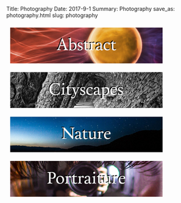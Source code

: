 Title: Photography
Date: 2017-9-1
Summary: Photography
save_as: photography.html
slug: photography

<a href="abstract"><img src="images/thumb_Abstract.jpg" style="padding: 10px; width: 400px;"/></a><br />
<a href="cityscapes"><img src="images/thumb_Cityscapes.jpg" style="padding: 10px; width: 400px;"/></a><br />
<a href="nature"><img src="images/thumb_Nature.jpg" style="padding: 10px; width: 400px;"/></a><br />
<a href="portraits"><img src="images/thumb_Portraits.jpg" style="padding: 10px; width: 400px;"/></a><br />
